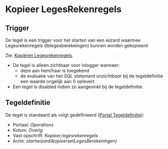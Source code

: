 # Kopieer LegesRekenregels

## Trigger

De tegel is een trigger voor het starten van een wizard waarmee Legesrekenregels (tblegesberekeingen) kunnen worden gekopieerd

Zie: [Kopiëren Legesrekenregels](/docs/probleemoplossing/programmablokken/kopieren_legesrekenregels.md).

- De tegel is alleen zichtbaar voor inlogger wanneer:
  - deze aan hem/haar is toegekend
  - de evaluatie van het *SQL statement onzichtbaar* bij de tegeldefinitie een waarde ongelijk aan 0 oplevert.
- Een tegel is disabled indien zo aangevinkt bij de tegeldefinitie.

## Tegeldefinitie

De tegel is standaard als volgt gedefinieerd ([Portal Tegeldefinitie](/docs/instellen_inrichten/portaldefinitie/portal_tegel.md)):

- Portaal: *Operations*
- Kolom: *Overig*
- Vast opschrift: *Kopieer;legesrekenregels*
- Actie: *startwizard(kopieersetLegesBerekeningen)*
